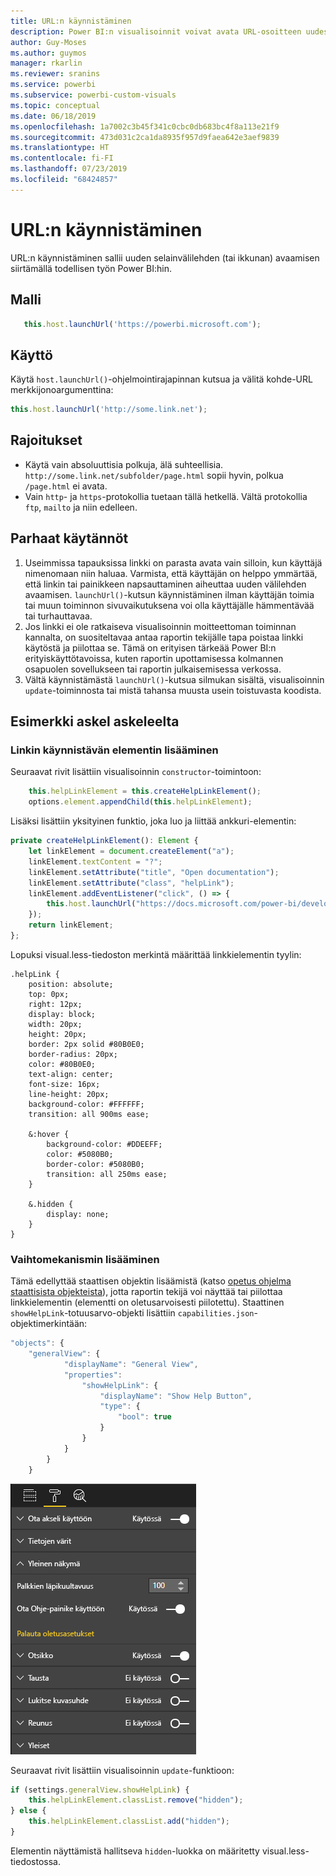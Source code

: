 ```yaml
---
title: URL:n käynnistäminen
description: Power BI:n visualisoinnit voivat avata URL-osoitteen uudessa välilehdessä
author: Guy-Moses
ms.author: guymos
manager: rkarlin
ms.reviewer: sranins
ms.service: powerbi
ms.subservice: powerbi-custom-visuals
ms.topic: conceptual
ms.date: 06/18/2019
ms.openlocfilehash: 1a7002c3b45f341c0cbc0db683bc4f8a113e21f9
ms.sourcegitcommit: 473d031c2ca1da8935f957d9faea642e3aef9839
ms.translationtype: HT
ms.contentlocale: fi-FI
ms.lasthandoff: 07/23/2019
ms.locfileid: "68424857"
---
```

# <a name="launch-url"></a>URL:n käynnistäminen

URL:n käynnistäminen sallii uuden selainvälilehden (tai ikkunan) avaamisen siirtämällä todellisen työn Power BI:hin.

## <a name="sample"></a>Malli

```typescript
   this.host.launchUrl('https://powerbi.microsoft.com');
```

## <a name="usage"></a>Käyttö

Käytä `host.launchUrl()`-ohjelmointirajapinnan kutsua ja välitä kohde-URL merkkijonoargumenttina:

```typescript
this.host.launchUrl('http://some.link.net');
```

## <a name="restrictions"></a>Rajoitukset

* Käytä vain absoluuttisia polkuja, älä suhteellisia. `http://some.link.net/subfolder/page.html` sopii hyvin, polkua `/page.html` ei avata.
* Vain `http`- ja `https`-protokollia tuetaan tällä hetkellä. Vältä protokollia `ftp`, `mailto` ja niin edelleen.

## <a name="best-practices"></a>Parhaat käytännöt

1. Useimmissa tapauksissa linkki on parasta avata vain silloin, kun käyttäjä nimenomaan niin haluaa. Varmista, että käyttäjän on helppo ymmärtää, että linkin tai painikkeen napsauttaminen aiheuttaa uuden välilehden avaamisen. `launchUrl()`-kutsun käynnistäminen ilman käyttäjän toimia tai muun toiminnon sivuvaikutuksena voi olla käyttäjälle hämmentävää tai turhauttavaa.
2. Jos linkki ei ole ratkaiseva visualisoinnin moitteettoman toiminnan kannalta, on suositeltavaa antaa raportin tekijälle tapa poistaa linkki käytöstä ja piilottaa se. Tämä on erityisen tärkeää Power BI:n erityiskäyttötavoissa, kuten raportin upottamisessa kolmannen osapuolen sovellukseen tai raportin julkaisemisessa verkossa.
3. Vältä käynnistämästä `launchUrl()`-kutsua silmukan sisältä, visualisoinnin `update`-toiminnosta tai mistä tahansa muusta usein toistuvasta koodista.

## <a name="step-by-step-example"></a>Esimerkki askel askeleelta

### <a name="adding-a-link-launching-element"></a>Linkin käynnistävän elementin lisääminen

Seuraavat rivit lisättiin visualisoinnin `constructor`-toimintoon:

```typescript
    this.helpLinkElement = this.createHelpLinkElement();
    options.element.appendChild(this.helpLinkElement);
```

Lisäksi lisättiin yksityinen funktio, joka luo ja liittää ankkuri-elementin:

```typescript
private createHelpLinkElement(): Element {
    let linkElement = document.createElement("a");
    linkElement.textContent = "?";
    linkElement.setAttribute("title", "Open documentation");
    linkElement.setAttribute("class", "helpLink");
    linkElement.addEventListener("click", () => {
        this.host.launchUrl("https://docs.microsoft.com/power-bi/developer/custom-visual-develop-tutorial");
    });
    return linkElement;
};
```

Lopuksi visual.less-tiedoston merkintä määrittää linkkielementin tyylin:

```less
.helpLink {
    position: absolute;
    top: 0px;
    right: 12px;
    display: block;
    width: 20px;
    height: 20px;
    border: 2px solid #80B0E0;
    border-radius: 20px;
    color: #80B0E0;
    text-align: center;
    font-size: 16px;
    line-height: 20px;
    background-color: #FFFFFF;
    transition: all 900ms ease;

    &:hover {
        background-color: #DDEEFF;
        color: #5080B0;
        border-color: #5080B0;
        transition: all 250ms ease;
    }

    &.hidden {
        display: none;
    }
}
```

### <a name="adding-a-toggling-mechanism"></a>Vaihtomekanismin lisääminen

Tämä edellyttää staattisen objektin lisäämistä (katso [opetus ohjelma staattisista objekteista](https://microsoft.github.io/PowerBI-visuals/docs/concepts/objects-and-properties)), jotta raportin tekijä voi näyttää tai piilottaa linkkielementin (elementti on oletusarvoisesti piilotettu).
Staattinen `showHelpLink`-totuusarvo-objekti lisättiin `capabilities.json`-objektimerkintään:

```typescript
"objects": {
    "generalView": {
            "displayName": "General View",
            "properties":
                "showHelpLink": {
                    "displayName": "Show Help Button",
                    "type": {
                        "bool": true
                    }
                }
            }
        }
    }
```

![URL:n vaihdon käynnistäminen](./media/launchurl-toggle.png)

Seuraavat rivit lisättiin visualisoinnin `update`-funktioon:

```typescript
if (settings.generalView.showHelpLink) {
    this.helpLinkElement.classList.remove("hidden");
} else {
    this.helpLinkElement.classList.add("hidden");
}
```

Elementin näyttämistä hallitseva `hidden`-luokka on määritetty visual.less-tiedostossa.
